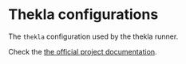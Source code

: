 # Thekla configurations

The ``thekla`` configuration used by the thekla runner.

Check the [the official project documentation](https://andy-schulz.github.io/thekla/).
